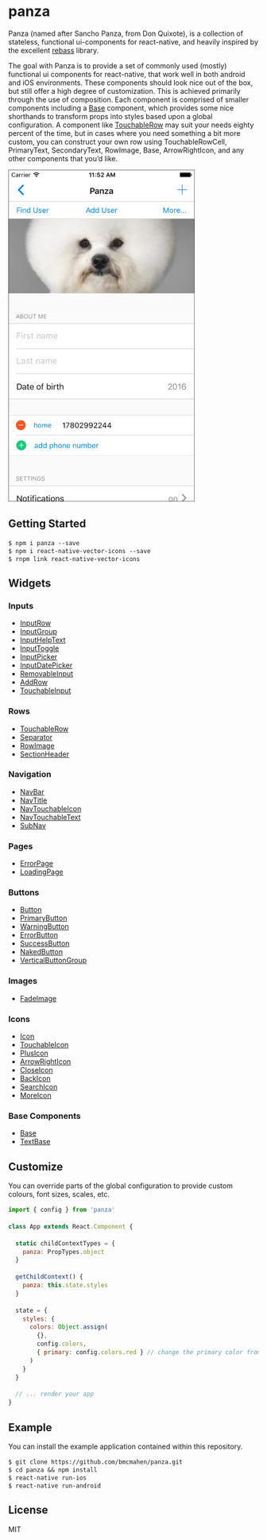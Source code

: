 # panza
Panza (named after Sancho Panza, from Don Quixote), is a collection of  stateless, functional ui-components for react-native, and heavily inspired by the excellent [rebass](https://github.com/jxnblk/rebass) library. 

The goal with Panza is to provide a set of commonly used (mostly) functional ui components for react-native, that work well in both android and iOS environments. These components should look nice out of the box, but still offer a high degree of customization. This is achieved primarily through the use of composition. Each component is comprised of smaller components including a [Base](documentation/Base.md) component, which provides some nice shorthands to transform props into styles based upon a global configuration. A component like [TouchableRow](documentation/TouchableRow.md) may suit your needs eighty percent of the time, but in cases where you need something a bit more custom, you can construct your own row using TouchableRowCell, PrimaryText, SecondaryText, RowImage, Base, ArrowRightIcon, and any other components that you’d like.


<p>
<img src='images/panza-ios-large.png' width='375px' />
</p>

## Getting Started
```
$ npm i panza --save
$ npm i react-native-vector-icons --save
$ rnpm link react-native-vector-icons
```

## Widgets

### Inputs
* [InputRow](documentation/InputRow.md)
* [InputGroup](documentation/InputGroup.md)
* [InputHelpText](documentation/InputHelpText.md)
* [InputToggle](documentation/InputToggle.md)
* [InputPicker](documentation/InputPicker.md)
* [InputDatePicker](documentation/InputDatePicker.md)
* [RemovableInput](documentation/RemovableInput.md)
* [AddRow](documentation/AddRow.md)
* [TouchableInput](documentation/TouchableInput.md)

### Rows
* [TouchableRow](documentation/TouchableRow.md)
* [Separator](documentation/Separator.md)
* [RowImage](documentation/RowImage.md)
* [SectionHeader](documentation/SectionHeader.md)

### Navigation
* [NavBar](document/NavBar.md)
* [NavTitle](documentation/NavTitle.md)
* [NavTouchableIcon](documentation/NavTouchableIcon.md)
* [NavTouchableText](documentation/NavTouchableText.md)
* [SubNav](documentation/SubNav.md)

### Pages
* [ErrorPage](documentation/ErrorPage.md)
* [LoadingPage](documentation/LoadingPage.md)

### Buttons
* [Button](documentation/Button.md)
* [PrimaryButton](documentation/PrimaryButton.md)
* [WarningButton](documentation/WarningButton.md)
* [ErrorButton](documentation/ErrorButton.md)
* [SuccessButton](documentation/SuccessButton.md)
* [NakedButton](documentation/NakedButton.md)
* [VerticalButtonGroup](documentation/VerticalButtonGroup.md)

### Images
* [FadeImage](documentation/FadeImage.md)

### Icons
* [Icon](documentation/Button.md)
* [TouchableIcon](documentation/TouchableIcon.md)
* [PlusIcon](documentation/PlusIcon.md)
* [ArrowRightIcon](documentation/ArrowRightIcon.md)
* [CloseIcon](documentation/CloseIcon.md)
* [BackIcon](documentation/BackIcon.md)
* [SearchIcon](documentation/SearchIcon.md)
* [MoreIcon](documentation/MoreIcon.md)

### Base Components
* [Base](documentation/Base.md)
* [TextBase](documentation/TextBase.md)

## Customize

You can override parts of the global configuration to provide custom colours, font sizes, scales, etc.

```javascript
import { config } from 'panza'

class App extends React.Component {

  static childContextTypes = {
    panza: PropTypes.object
  }

  getChildContext() {
    panza: this.state.styles
  }

  state = {
    styles: {
      colors: Object.assign(
        {},
        config.colors,
        { primary: config.colors.red } // change the primary color from blue to red
      )
    }
  }

  // ... render your app
}
```

## Example

You can install the example application contained within this repository.

```
$ git clone https://github.com/bmcmahen/panza.git
$ cd panza && npm install
$ react-native run-ios
$ react-native run-android
```

## License
MIT
